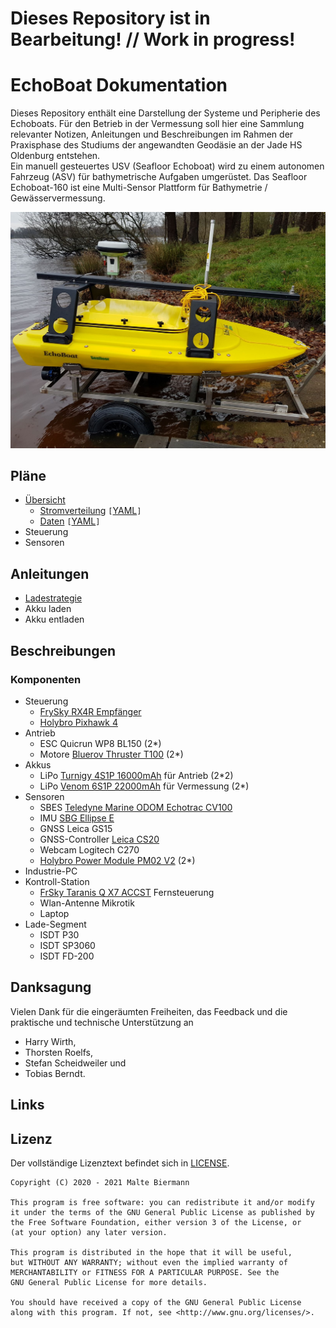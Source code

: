 # Dieses Repository ist in Bearbeitung! // Work in progress!

# EchoBoat Dokumentation
Dieses Repository enthält eine Darstellung der Systeme und Peripherie des Echoboats. Für den Betrieb in der Vermessung soll hier eine Sammlung relevanter Notizen, Anleitungen und Beschreibungen im Rahmen der Praxisphase des Studiums der angewandten Geodäsie an der Jade HS Oldenburg entstehen.   
Ein manuell gesteuertes USV (Seafloor Echoboat) wird zu einem autonomen Fahrzeug (ASV) für bathymetrische Aufgaben umgerüstet. Das Seafloor Echoboat-160 ist eine Multi-Sensor Plattform für Bathymetrie / Gewässervermessung.

![Echoboat](./img/echoboat3.jpg)

## Pläne

- [Übersicht](electrical_schemes/overview/overview.md)
  - [Stromverteilung](electrical_schemes\overview\out\EchoBoat%20Power%20Distribution%20Overview.png) `[`[YAML](electrical_schemes\overview\overview_power.plantuml)`]`
  - [Daten](electrical_schemes\overview\out\EchoBoat%20Data%20Distribution%20Overview.png) `[`[YAML](electrical_schemes\overview\overview_data.plantuml)`]`
- Steuerung
- Sensoren


## Anleitungen
 - [Ladestrategie](docs/energy/charging.md)
 - Akku laden
 - Akku entladen
## Beschreibungen
### Komponenten
- Steuerung
  - [FrySky RX4R Empfänger](https://www.frsky-rc.com/product/rx4r/)
  - [Holybro Pixhawk 4](http://www.holybro.com/product/pixhawk-4/)
- Antrieb
  - ESC Quicrun WP8 BL150 (2\*)
  - Motore [Bluerov Thruster T100](https://bluerobotics.com/store/retired/t100-thruster/) (2\*)
- Akkus
  - LiPo [Turnigy 4S1P 16000mAh](https://hobbyking.com/de_de/turnigy-high-capacity-16000mah-4s-12c-multi-rotor-lipo-pack-w-xt90.html) für Antrieb (2\*2)
  - LiPo [Venom 6S1P 22000mAh](https://www.venompower.com/venom-22000mah-6s-22-2v-drone-professional-battery-15c-lipo-with-xt150-as150-35000) für Vermessung (2\*)
- Sensoren
  - SBES [Teledyne Marine ODOM Echotrac CV100](http://www.teledynemarine.com/singlebeam-hydrographic-echosounders)
  - IMU [SBG Ellipse E](https://www.sbg-systems.com/products/ellipse-series/#ellipse-e_miniature-ins)
  - GNSS Leica GS15
  - GNSS-Controller [Leica CS20](https://leica-geosystems.com/de-de/products/gnss-systems/controllers/leica-cs20)
  - Webcam Logitech C270
  - [Holybro Power Module PM02 V2](http://www.holybro.com/product/power-modulepm02-v3/) (2\*)
- Industrie-PC
- Kontroll-Station
  - [FrSky Taranis Q X7 ACCST](https://www.frsky-rc.com/product/taranis-q-x7-2/) Fernsteuerung
  - Wlan-Antenne Mikrotik
  - Laptop
- Lade-Segment
  - ISDT P30
  - ISDT SP3060
  - ISDT FD-200


## Danksagung

Vielen Dank für die eingeräumten Freiheiten, das Feedback und die praktische und technische Unterstützung an

- Harry Wirth,
- Thorsten Roelfs,
- Stefan Scheidweiler und
- Tobias Berndt.

## Links

## Lizenz

Der vollständige Lizenztext befindet sich in [LICENSE][1].

```
Copyright (C) 2020 - 2021 Malte Biermann

This program is free software: you can redistribute it and/or modify
it under the terms of the GNU General Public License as published by
the Free Software Foundation, either version 3 of the License, or
(at your option) any later version.

This program is distributed in the hope that it will be useful,
but WITHOUT ANY WARRANTY; without even the implied warranty of
MERCHANTABILITY or FITNESS FOR A PARTICULAR PURPOSE. See the
GNU General Public License for more details.

You should have received a copy of the GNU General Public License
along with this program. If not, see <http://www.gnu.org/licenses/>.
```

[1]: https://github.com/MalteBiermann/EchoBoat/LICENSE
